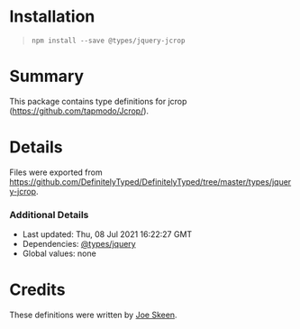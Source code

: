 # Installation
> `npm install --save @types/jquery-jcrop`

# Summary
This package contains type definitions for jcrop (https://github.com/tapmodo/Jcrop/).

# Details
Files were exported from https://github.com/DefinitelyTyped/DefinitelyTyped/tree/master/types/jquery-jcrop.

### Additional Details
 * Last updated: Thu, 08 Jul 2021 16:22:27 GMT
 * Dependencies: [@types/jquery](https://npmjs.com/package/@types/jquery)
 * Global values: none

# Credits
These definitions were written by [Joe Skeen](https://github.com/joeskeen).
